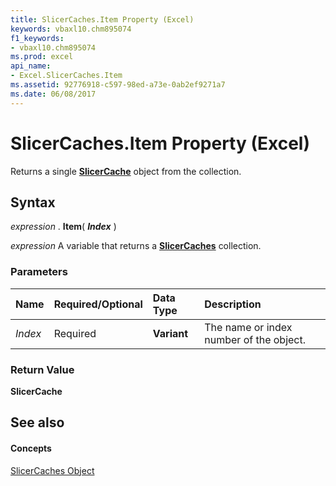 ```yaml
---
title: SlicerCaches.Item Property (Excel)
keywords: vbaxl10.chm895074
f1_keywords:
- vbaxl10.chm895074
ms.prod: excel
api_name:
- Excel.SlicerCaches.Item
ms.assetid: 92776918-c597-98ed-a73e-0ab2ef9271a7
ms.date: 06/08/2017
---
```



# SlicerCaches.Item Property (Excel)

Returns a single  **[SlicerCache](Excel.SlicerCache.md)** object from the collection.


## Syntax

 _expression_ . **Item**( **_Index_** )

 _expression_ A variable that returns a **[SlicerCaches](Excel.SlicerCaches.md)** collection.


### Parameters



|**Name**|**Required/Optional**|**Data Type**|**Description**|
|:-----|:-----|:-----|:-----|
| _Index_|Required| **Variant**|The name or index number of the object.|

### Return Value

 **SlicerCache**


## See also


#### Concepts


[SlicerCaches Object](Excel.SlicerCaches.md)

